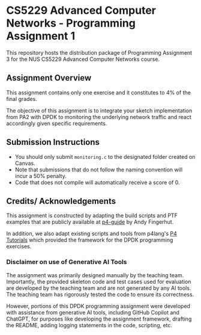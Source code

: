 # CS5229 Advanced Computer Networks - Programming Assignment 1

This repository hosts the distribution package of Programming Assignment 3 for the NUS CS5229 Advanced Computer Networks course.

## Assignment Overview

This assignment contains only one exercise and it constitutes to 4% of the final grades.

The objective of this assignment is to integrate your sketch implementation from PA2 with DPDK to monitoring the underlying network traffic and react accordingly given specific requirements.

## Submission Instructions

- You should only submit `monitoring.c` to the designated folder created on Canvas.
- Note that submissions that do not follow the naming convention will incur a 50% penalty.
- Code that does not compile will automatically receive a score of 0.

## Credits/ Acknowledgements

This assignment is constructed by adapting the build scripts and PTF examples that are publicly available at [p4-guide](https://github.com/jafingerhut/p4-guide) by Andy Fingerhut. 

In addition, we also adapt existing scripts and tools from p4lang's [P4 Tutorials](https://github.com/p4lang/tutorials/tree/master) which provided the framework for the DPDK programming exercises.

### Disclaimer on use of Generative AI Tools

The assignment was primarily designed manually by the teaching team.
Importantly, the provided skeleton code and test cases used for evaluation are developed by the teaching team and are not generated by any AI tools.
The teaching team has rigorously tested the code to ensure its correctness.

However, portions of this DPDK programming assignment were developed with assistance from generative AI tools, including GitHub Copilot and ChatGPT, for purposes like developing the assignment framework, drafting the README, adding logging statements in the code, scripting, etc.
